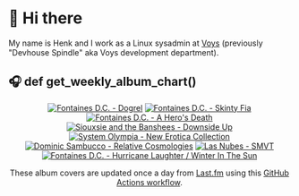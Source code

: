 # 👋 Hi there

My name is Henk and I work as a Linux sysadmin at <a href="https://www.voys.co/about/">Voys</a> (previously "Devhouse Spindle" aka Voys development department).

## 🎧 def get_weekly_album_chart()
<!-- lastfm -->
<p align="center"><a href="https://www.last.fm/music/Fontaines+D.C./Dogrel"><img src="https://lastfm.freetls.fastly.net/i/u/64s/a6e4705a174dcf7b423e82ed06038263.jpg" title="Fontaines D.C. - Dogrel"></a> <a href="https://www.last.fm/music/Fontaines+D.C./Skinty+Fia"><img src="https://lastfm.freetls.fastly.net/i/u/64s/7384e60ccd4592662d959e2ec5335864.jpg" title="Fontaines D.C. - Skinty Fia"></a> <a href="https://www.last.fm/music/Fontaines+D.C./A+Hero%27s+Death"><img src="https://lastfm.freetls.fastly.net/i/u/64s/c26a07bde7cb26e937acf90255fdf240.jpg" title="Fontaines D.C. - A Hero's Death"></a> <a href="https://www.last.fm/music/Siouxsie+and+the+Banshees/Downside+Up"><img src="https://lastfm.freetls.fastly.net/i/u/64s/e0d7d49621c01a45073f1f6a173b7e96.jpg" title="Siouxsie and the Banshees - Downside Up"></a> <a href="https://www.last.fm/music/System+Olympia/New+Erotica+Collection"><img src="https://lastfm.freetls.fastly.net/i/u/64s/4889493c2fbb1966d79a94d2e0f9cf21.jpg" title="System Olympia - New Erotica Collection"></a> <a href="https://www.last.fm/music/Dominic+Sambucco/Relative+Cosmologies"><img src="https://lastfm.freetls.fastly.net/i/u/64s/159de91f9198a2f7ab22df4a240614f4.jpg" title="Dominic Sambucco - Relative Cosmologies"></a> <a href="https://www.last.fm/music/Las+Nubes/SMVT"><img src="https://lastfm.freetls.fastly.net/i/u/64s/b7950b59df3a033c26fabbdb97140e7d.jpg" title="Las Nubes - SMVT"></a> <a href="https://www.last.fm/music/Fontaines+D.C./Hurricane+Laughter+%2F+Winter+In+The+Sun"><img src="https://lastfm.freetls.fastly.net/i/u/64s/9443f050b9f8eede7c57eaf08d640522.jpg" title="Fontaines D.C. - Hurricane Laughter / Winter In The Sun"></a> </p>

<p align="center">These album covers are updated once a day from <a href="https://www.last.fm/user/hbokh">Last.fm</a> using this <a href="https://github.com/marketplace/actions/lastfm-to-markdown">GitHub Actions workflow</a>.</p>
